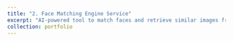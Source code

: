 ```yaml
---
title: "2. Face Matching Engine Service"
excerpt: "AI-powered tool to match faces and retrieve similar images from the internet. <br/><img src='/images/proj-1.png'>" 
collection: portfolio
---
```



